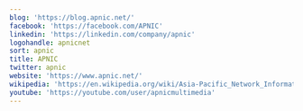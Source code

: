 ```yaml
---
blog: 'https://blog.apnic.net/'
facebook: 'https://facebook.com/APNIC'
linkedin: 'https://linkedin.com/company/apnic'
logohandle: apnicnet
sort: apnic
title: APNIC
twitter: apnic
website: 'https://www.apnic.net/'
wikipedia: 'https://en.wikipedia.org/wiki/Asia-Pacific_Network_Information_Centre'
youtube: 'https://youtube.com/user/apnicmultimedia'
---
```

